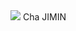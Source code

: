 <img src="https://capsule-render.vercel.app/api?type=wave&color=auto&height=300&section=header&text=capsule%20render&fontSize=90" >
Cha JIMIN



<!--
**d-o0o-b11/d-o0o-b11** is a ✨ _special_ ✨ repository because its `README.md` (this file) appears on your GitHub profile.

Here are some ideas to get you started:

- 🔭 I’m currently working on ...
- 🌱 I’m currently learning ...
- 👯 I’m looking to collaborate on ...
- 🤔 I’m looking for help with ...
- 💬 Ask me about ...
- 📫 How to reach me: ...
- 😄 Pronouns: ...
- ⚡ Fun fact: ...
-->
